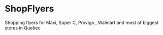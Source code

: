 # ShopFlyers
 Shopping flyers for Maxi, Super C, Provigo , Walmart and most of biggest stores in Quebec
